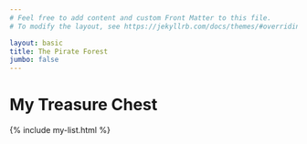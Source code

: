```yaml
---
# Feel free to add content and custom Front Matter to this file.
# To modify the layout, see https://jekyllrb.com/docs/themes/#overriding-theme-defaults

layout: basic
title: The Pirate Forest
jumbo: false
---
```



# My Treasure Chest

{% include my-list.html %}